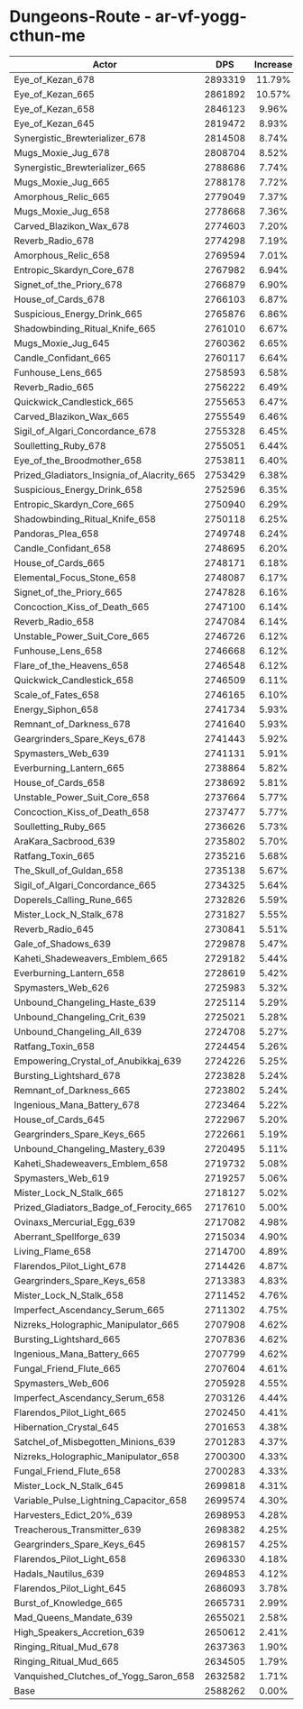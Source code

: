 # Dungeons-Route - ar-vf-yogg-cthun-me
| Actor | DPS | Increase |
|---|:---:|:---:|
|Eye_of_Kezan_678|2893319|11.79%|
|Eye_of_Kezan_665|2861892|10.57%|
|Eye_of_Kezan_658|2846123|9.96%|
|Eye_of_Kezan_645|2819472|8.93%|
|Synergistic_Brewterializer_678|2814508|8.74%|
|Mugs_Moxie_Jug_678|2808704|8.52%|
|Synergistic_Brewterializer_665|2788686|7.74%|
|Mugs_Moxie_Jug_665|2788178|7.72%|
|Amorphous_Relic_665|2779049|7.37%|
|Mugs_Moxie_Jug_658|2778668|7.36%|
|Carved_Blazikon_Wax_678|2774603|7.20%|
|Reverb_Radio_678|2774298|7.19%|
|Amorphous_Relic_658|2769594|7.01%|
|Entropic_Skardyn_Core_678|2767982|6.94%|
|Signet_of_the_Priory_678|2766879|6.90%|
|House_of_Cards_678|2766103|6.87%|
|Suspicious_Energy_Drink_665|2765876|6.86%|
|Shadowbinding_Ritual_Knife_665|2761010|6.67%|
|Mugs_Moxie_Jug_645|2760362|6.65%|
|Candle_Confidant_665|2760117|6.64%|
|Funhouse_Lens_665|2758593|6.58%|
|Reverb_Radio_665|2756222|6.49%|
|Quickwick_Candlestick_665|2755653|6.47%|
|Carved_Blazikon_Wax_665|2755549|6.46%|
|Sigil_of_Algari_Concordance_678|2755328|6.45%|
|Soulletting_Ruby_678|2755051|6.44%|
|Eye_of_the_Broodmother_658|2753811|6.40%|
|Prized_Gladiators_Insignia_of_Alacrity_665|2753429|6.38%|
|Suspicious_Energy_Drink_658|2752596|6.35%|
|Entropic_Skardyn_Core_665|2750940|6.29%|
|Shadowbinding_Ritual_Knife_658|2750118|6.25%|
|Pandoras_Plea_658|2749748|6.24%|
|Candle_Confidant_658|2748695|6.20%|
|House_of_Cards_665|2748171|6.18%|
|Elemental_Focus_Stone_658|2748087|6.17%|
|Signet_of_the_Priory_665|2747828|6.16%|
|Concoction_Kiss_of_Death_665|2747100|6.14%|
|Reverb_Radio_658|2747084|6.14%|
|Unstable_Power_Suit_Core_665|2746726|6.12%|
|Funhouse_Lens_658|2746668|6.12%|
|Flare_of_the_Heavens_658|2746548|6.12%|
|Quickwick_Candlestick_658|2746509|6.11%|
|Scale_of_Fates_658|2746165|6.10%|
|Energy_Siphon_658|2741734|5.93%|
|Remnant_of_Darkness_678|2741640|5.93%|
|Geargrinders_Spare_Keys_678|2741443|5.92%|
|Spymasters_Web_639|2741131|5.91%|
|Everburning_Lantern_665|2738864|5.82%|
|House_of_Cards_658|2738692|5.81%|
|Unstable_Power_Suit_Core_658|2737664|5.77%|
|Concoction_Kiss_of_Death_658|2737477|5.77%|
|Soulletting_Ruby_665|2736626|5.73%|
|AraKara_Sacbrood_639|2735802|5.70%|
|Ratfang_Toxin_665|2735216|5.68%|
|The_Skull_of_Guldan_658|2735138|5.67%|
|Sigil_of_Algari_Concordance_665|2734325|5.64%|
|Doperels_Calling_Rune_665|2732826|5.59%|
|Mister_Lock_N_Stalk_678|2731827|5.55%|
|Reverb_Radio_645|2730841|5.51%|
|Gale_of_Shadows_639|2729878|5.47%|
|Kaheti_Shadeweavers_Emblem_665|2729182|5.44%|
|Everburning_Lantern_658|2728619|5.42%|
|Spymasters_Web_626|2725983|5.32%|
|Unbound_Changeling_Haste_639|2725114|5.29%|
|Unbound_Changeling_Crit_639|2725021|5.28%|
|Unbound_Changeling_All_639|2724708|5.27%|
|Ratfang_Toxin_658|2724454|5.26%|
|Empowering_Crystal_of_Anubikkaj_639|2724226|5.25%|
|Bursting_Lightshard_678|2723828|5.24%|
|Remnant_of_Darkness_665|2723802|5.24%|
|Ingenious_Mana_Battery_678|2723464|5.22%|
|House_of_Cards_645|2722967|5.20%|
|Geargrinders_Spare_Keys_665|2722661|5.19%|
|Unbound_Changeling_Mastery_639|2720495|5.11%|
|Kaheti_Shadeweavers_Emblem_658|2719732|5.08%|
|Spymasters_Web_619|2719257|5.06%|
|Mister_Lock_N_Stalk_665|2718127|5.02%|
|Prized_Gladiators_Badge_of_Ferocity_665|2717610|5.00%|
|Ovinaxs_Mercurial_Egg_639|2717082|4.98%|
|Aberrant_Spellforge_639|2715034|4.90%|
|Living_Flame_658|2714700|4.89%|
|Flarendos_Pilot_Light_678|2714426|4.87%|
|Geargrinders_Spare_Keys_658|2713383|4.83%|
|Mister_Lock_N_Stalk_658|2711452|4.76%|
|Imperfect_Ascendancy_Serum_665|2711302|4.75%|
|Nizreks_Holographic_Manipulator_665|2707908|4.62%|
|Bursting_Lightshard_665|2707836|4.62%|
|Ingenious_Mana_Battery_665|2707799|4.62%|
|Fungal_Friend_Flute_665|2707604|4.61%|
|Spymasters_Web_606|2705928|4.55%|
|Imperfect_Ascendancy_Serum_658|2703126|4.44%|
|Flarendos_Pilot_Light_665|2702450|4.41%|
|Hibernation_Crystal_645|2701653|4.38%|
|Satchel_of_Misbegotten_Minions_639|2701283|4.37%|
|Nizreks_Holographic_Manipulator_658|2700300|4.33%|
|Fungal_Friend_Flute_658|2700283|4.33%|
|Mister_Lock_N_Stalk_645|2699818|4.31%|
|Variable_Pulse_Lightning_Capacitor_658|2699574|4.30%|
|Harvesters_Edict_20%_639|2698953|4.28%|
|Treacherous_Transmitter_639|2698382|4.25%|
|Geargrinders_Spare_Keys_645|2698157|4.25%|
|Flarendos_Pilot_Light_658|2696330|4.18%|
|Hadals_Nautilus_639|2694853|4.12%|
|Flarendos_Pilot_Light_645|2686093|3.78%|
|Burst_of_Knowledge_665|2665731|2.99%|
|Mad_Queens_Mandate_639|2655021|2.58%|
|High_Speakers_Accretion_639|2650612|2.41%|
|Ringing_Ritual_Mud_678|2637363|1.90%|
|Ringing_Ritual_Mud_665|2634505|1.79%|
|Vanquished_Clutches_of_Yogg_Saron_658|2632582|1.71%|
|Base|2588262|0.00%|
